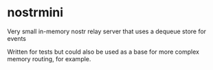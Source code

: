 # nostrmini

Very small in-memory nostr relay server that uses a dequeue store for events

Written for tests but could also be used as a base for more complex memory routing, for example.
